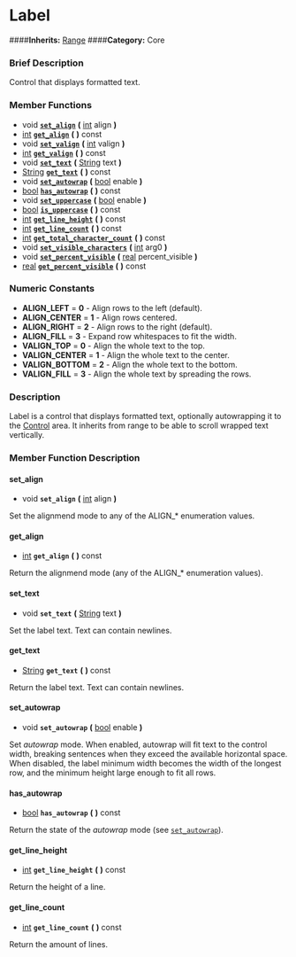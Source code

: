#  Label  
####**Inherits:** [Range](class_range)
####**Category:** Core

###  Brief Description  
Control that displays formatted text.

###  Member Functions 
  * void  **[`set_align`](#set_align)**  **(** [int](class_int) align  **)**
  * [int](class_int)  **[`get_align`](#get_align)**  **(** **)** const
  * void  **[`set_valign`](#set_valign)**  **(** [int](class_int) valign  **)**
  * [int](class_int)  **[`get_valign`](#get_valign)**  **(** **)** const
  * void  **[`set_text`](#set_text)**  **(** [String](class_string) text  **)**
  * [String](class_string)  **[`get_text`](#get_text)**  **(** **)** const
  * void  **[`set_autowrap`](#set_autowrap)**  **(** [bool](class_bool) enable  **)**
  * [bool](class_bool)  **[`has_autowrap`](#has_autowrap)**  **(** **)** const
  * void  **[`set_uppercase`](#set_uppercase)**  **(** [bool](class_bool) enable  **)**
  * [bool](class_bool)  **[`is_uppercase`](#is_uppercase)**  **(** **)** const
  * [int](class_int)  **[`get_line_height`](#get_line_height)**  **(** **)** const
  * [int](class_int)  **[`get_line_count`](#get_line_count)**  **(** **)** const
  * [int](class_int)  **[`get_total_character_count`](#get_total_character_count)**  **(** **)** const
  * void  **[`set_visible_characters`](#set_visible_characters)**  **(** [int](class_int) arg0  **)**
  * void  **[`set_percent_visible`](#set_percent_visible)**  **(** [real](class_real) percent_visible  **)**
  * [real](class_real)  **[`get_percent_visible`](#get_percent_visible)**  **(** **)** const

###  Numeric Constants  
  * **ALIGN_LEFT** = **0** - Align rows to the left (default).
  * **ALIGN_CENTER** = **1** - Align rows centered.
  * **ALIGN_RIGHT** = **2** - Align rows to the right (default).
  * **ALIGN_FILL** = **3** - Expand row whitespaces to fit the width.
  * **VALIGN_TOP** = **0** - Align the whole text to the top.
  * **VALIGN_CENTER** = **1** - Align the whole text to the center.
  * **VALIGN_BOTTOM** = **2** - Align the whole text to the bottom.
  * **VALIGN_FILL** = **3** - Align the whole text by spreading the rows.

###  Description  
Label is a control that displays formatted text, optionally autowrapping it to the [Control](class_control) area. It inherits from range to be able to scroll wrapped text vertically.

###  Member Function Description  

#### <a name="set_align">set_align</a>
  * void  **`set_align`**  **(** [int](class_int) align  **)**

Set the alignmend mode to any of the ALIGN_* enumeration values.

#### <a name="get_align">get_align</a>
  * [int](class_int)  **`get_align`**  **(** **)** const

Return the alignmend mode (any of the ALIGN_* enumeration values).

#### <a name="set_text">set_text</a>
  * void  **`set_text`**  **(** [String](class_string) text  **)**

Set the label text. Text can contain newlines.

#### <a name="get_text">get_text</a>
  * [String](class_string)  **`get_text`**  **(** **)** const

Return the label text. Text can contain newlines.

#### <a name="set_autowrap">set_autowrap</a>
  * void  **`set_autowrap`**  **(** [bool](class_bool) enable  **)**

Set _autowrap_ mode. When enabled, autowrap will fit text to the control width, breaking sentences when they exceed the available horizontal space. When disabled, the label minimum width becomes the width of the longest row, and the minimum height large enough to fit all rows.

#### <a name="has_autowrap">has_autowrap</a>
  * [bool](class_bool)  **`has_autowrap`**  **(** **)** const

Return the state of the _autowrap_ mode (see [`set_autowrap`](#set_autowrap)).

#### <a name="get_line_height">get_line_height</a>
  * [int](class_int)  **`get_line_height`**  **(** **)** const

Return the height of a line.

#### <a name="get_line_count">get_line_count</a>
  * [int](class_int)  **`get_line_count`**  **(** **)** const

Return the amount of lines.
